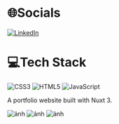 
# 🌐Socials
[![LinkedIn](https://img.shields.io/badge/LinkedIn-%230077B5.svg?logo=linkedin&logoColor=white)](https://linkedin.com/in/https://www.linkedin.com/in/nhuquynh2503/) 

# 💻Tech Stack
![CSS3](https://img.shields.io/badge/css3-%231572B6.svg?style=flat-square&logo=css3&logoColor=white) ![HTML5](https://img.shields.io/badge/html5-%23E34F26.svg?style=flat-square&logo=html5&logoColor=white) ![JavaScript](https://img.shields.io/badge/javascript-%23323330.svg?style=flat-square&logo=javascript&logoColor=%23F7DF1E)

A portfolio website built with Nuxt 3.
<!-- img -->
![ảnh](https://github.com/user-attachments/assets/93dbc1e7-fce8-4564-b932-dc9c8c670959)
![ảnh](https://github.com/user-attachments/assets/90c0c2f8-72a2-4746-853d-5be32d027165)
![ảnh](https://github.com/user-attachments/assets/5638a65c-31de-4b64-9d00-9ff186be6925)



